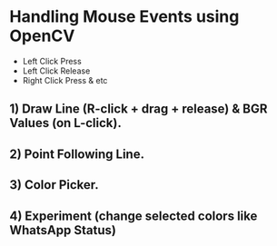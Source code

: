 # Handling Mouse Events using OpenCV
  * Left Click Press
  * Left Click Release
  * Right Click Press & etc

## 1) Draw Line (R-click + drag + release) & BGR Values (on L-click).
## 2) Point Following Line.
## 3) Color Picker.
## 4) Experiment (change selected colors like WhatsApp Status)